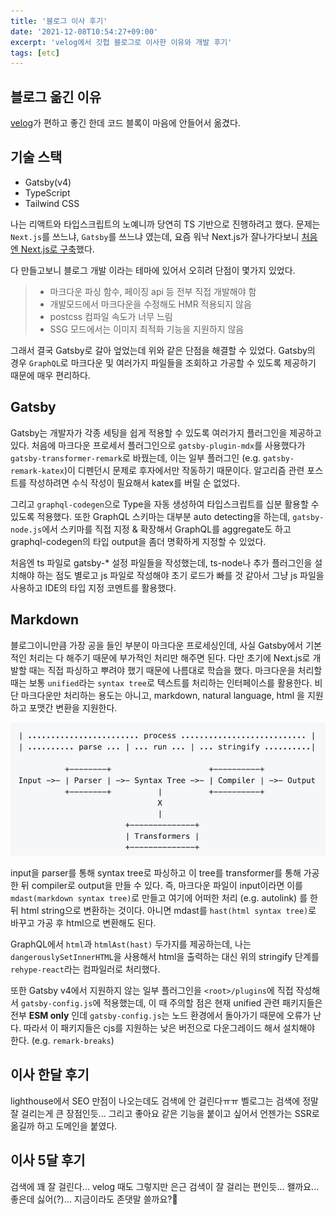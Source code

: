 ```yaml
---
title: '블로그 이사 후기'
date: '2021-12-08T10:54:27+09:00'
excerpt: 'velog에서 깃헙 블로그로 이사한 이유와 개발 후기'
tags: [etc]
---
```


## 블로그 옮긴 이유

[velog](https://velog.io/@yrnana)가 편하고 좋긴 한데 코드 블록이 마음에 안들어서 옮겼다.

## 기술 스택

- Gatsby(v4)
- TypeScript
- Tailwind CSS

나는 리액트와 타입스크립트의 노예니까 당연히 TS 기반으로 진행하려고 했다. 문제는 `Next.js`를 쓰느냐, `Gatsby`를 쓰느냐 였는데, 요즘 워낙 Next.js가 잘나가다보니 [처음엔 Next.js로 구축](https://github.com/yrnana/yrnana.github.io/tree/v2)했다.

다 만들고보니 블로그 개발 이라는 테마에 있어서 오히려 단점이 몇가지 있었다.

> - 마크다운 파싱 함수, 페이징 api 등 전부 직접 개발해야 함
> - 개발모드에서 마크다운을 수정해도 HMR 적용되지 않음
> - postcss 컴파일 속도가 너무 느림
> - SSG 모드에서는 이미지 최적화 기능을 지원하지 않음

그래서 결국 Gatsby로 갈아 엎었는데 위와 같은 단점을 해결할 수 있었다. Gatsby의 경우 `GraphQL`로 마크다운 및 여러가지 파일들을 조회하고 가공할 수 있도록 제공하기 때문에 매우 편리하다.

## Gatsby

Gatsby는 개발자가 각종 세팅을 쉽게 적용할 수 있도록 여러가지 플러그인을 제공하고 있다. 처음에 마크다운 프로세서 플러그인으로 `gatsby-plugin-mdx`를 사용했다가 `gatsby-transformer-remark`로 바꿨는데, 이는 일부 플러그인 (e.g. `gatsby-remark-katex`)이 디펜던시 문제로 후자에서만 작동하기 때문이다. 알고리즘 관련 포스트를 작성하려면 수식 작성이 필요해서 katex를 버릴 순 없었다.

그리고 `graphql-codegen`으로 Type을 자동 생성하여 타입스크립트를 십분 활용할 수 있도록 적용했다. 또한 GraphQL 스키마는 대부분 auto detecting을 하는데, `gatsby-node.js`에서 스키마를 직접 지정 & 확장해서 GraphQL를 aggregate도 하고 graphql-codegen의 타입 output을 좀더 명확하게 지정할 수 있었다.

처음엔 ts 파일로 gatsby-\* 설정 파일들을 작성했는데, ts-node나 추가 플러그인을 설치해야 하는 점도 별로고 js 파일로 작성해야 초기 로드가 빠를 것 같아서 그냥 js 파일을 사용하고 IDE의 타입 지정 코멘트를 활용했다.

## Markdown

블로그이니만큼 가장 공을 들인 부분이 마크다운 프로세싱인데, 사실 Gatsby에서 기본적인 처리는 다 해주기 때문에 부가적인 처리만 해주면 된다. 다만 초기에 Next.js로 개발할 때는 직접 파싱하고 뿌려야 했기 때문에 나름대로 학습을 했다. 마크다운을 처리할때는 보통 `unified`라는 `syntax tree`로 텍스트를 처리하는 인터페이스를 활용한다. 비단 마크다운만 처리하는 용도는 아니고, markdown, natural language, html 을 지원하고 포맷간 변환을 지원한다.

![unified](../../assets/unified.png)

input을 parser를 통해 syntax tree로 파싱하고 이 tree를 transformer를 통해 가공한 뒤 compiler로 output을 만들 수 있다. 즉, 마크다운 파일이 input이라면 이를 `mdast(markdown syntax tree)`로 만들고 여기에 어떠한 처리 (e.g. autolink) 를 한 뒤 html string으로 변환하는 것이다. 아니면 mdast를 `hast(html syntax tree)`로 바꾸고 가공 후 html으로 변환해도 된다.

GraphQL에서 `html`과 `htmlAst(hast)` 두가지를 제공하는데, 나는 `dangerouslySetInnerHTML`을 사용해서 html을 출력하는 대신 위의 stringify 단계를 `rehype-react`라는 컴파일러로 처리했다.

또한 Gatsby v4에서 지원하지 않는 일부 플러그인을 `<root>/plugins`에 직접 작성해서 `gatsby-config.js`에 적용했는데, 이 때 주의할 점은 현재 unified 관련 패키지들은 전부 **ESM only** 인데 `gatsby-config.js`는 노드 환경에서 돌아가기 때문에 오류가 난다. 따라서 이 패키지들은 cjs를 지원하는 낮은 버전으로 다운그레이드 해서 설치해야 한다. (e.g. `remark-breaks`)

## 이사 한달 후기

lighthouse에서 SEO 만점이 나오는데도 검색에 안 걸린다ㅠㅠ
벨로그는 검색에 정말 잘 걸리는게 큰 장점인듯...
그리고 좋아요 같은 기능을 붙이고 싶어서 언젠가는 SSR로 옮길까 하고 도메인을 붙였다.

## 이사 5달 후기

검색에 꽤 잘 걸린다... velog 때도 그렇지만 은근 검색이 잘 걸리는 편인듯... 왤까요... 좋은데 싫어(?)... 지금이라도 존댓말 쓸까요?🥺